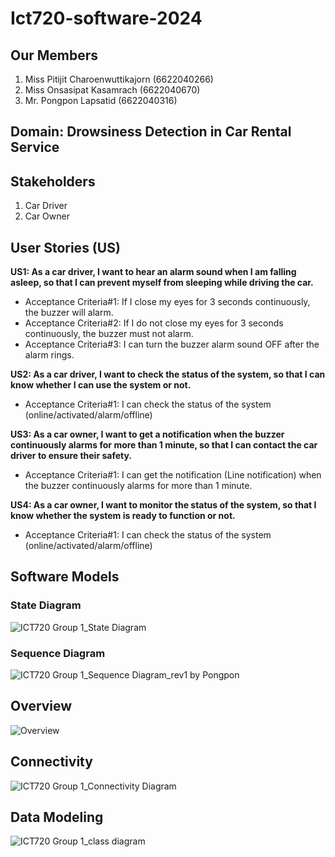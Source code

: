 # Ict720-software-2024
## Our Members
1. Miss Pitijit Charoenwuttikajorn (6622040266)
2. Miss Onsasipat Kasamrach (6622040670)
3. Mr. Pongpon Lapsatid (6622040316)
          
## Domain: Drowsiness Detection in Car Rental Service
## Stakeholders
1. Car Driver
2. Car Owner
   
## User Stories (US)
**US1: As a car driver, I want to hear an alarm sound when I am falling asleep, so that I can prevent myself from sleeping while driving the car.**
- Acceptance Criteria#1: If I close my eyes for 3 seconds continuously, the buzzer will alarm.<br>
- Acceptance Criteria#2: If I do not close my eyes for 3 seconds continuously, the buzzer must not alarm.<br>
- Acceptance Criteria#3: I can turn the buzzer alarm sound OFF after the alarm rings.<br>

**US2: As a car driver, I want to check the status of the system, so that I can know whether I can use the system or not.** <br>
- Acceptance Criteria#1: I can check the status of the system (online/activated/alarm/offline)<br>

**US3: As a car owner, I want to get a notification when the buzzer continuously alarms for more than 1 minute, so that I can contact the car driver to ensure their safety.**
- Acceptance Criteria#1: I can get the notification (Line notification) when the buzzer continuously alarms for more than 1 minute.<br>



**US4: As a car owner, I want to monitor the status of the system, so that I know whether the system is ready to function or not.** <br>
- Acceptance Criteria#1: I can check the status of the system (online/activated/alarm/offline)<br>

## Software Models<br>
### State Diagram <br>
![ICT720  Group 1_State Diagram](https://github.com/pitijit/Ict720-software-2024/assets/92443678/592f0820-8a42-46fe-b32d-652514e5563f)
### Sequence Diagram <br>
![ICT720  Group 1_Sequence Diagram_rev1 by Pongpon](https://github.com/pitijit/Ict720-software-2024/assets/92443678/2154b755-84cd-4470-9737-9b2daa839e33)
## Overview <br>
![Overview](https://github.com/pitijit/Ict720-software-2024/assets/85090124/3d4d0916-df95-4997-8b4e-6e8417dd3fb4)
## Connectivity <br>
![ICT720  Group 1_Connectivity Diagram](https://github.com/pitijit/Ict720-software-2024/assets/92443678/27538e0c-dd15-4fc7-bdf8-0204a16a1600)
## Data Modeling<br>
![ICT720  Group 1_class diagram](https://github.com/pitijit/Ict720-software-2024/assets/92443678/50278481-68e4-4217-b4cd-869feeff0387)










